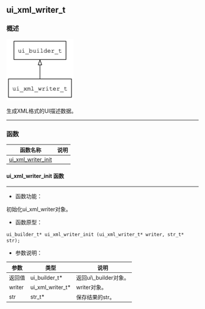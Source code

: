 ## ui\_xml\_writer\_t
### 概述
![image](images/ui_xml_writer_t_0.png)


 生成XML格式的UI描述数据。



----------------------------------
### 函数
<p id="ui_xml_writer_t_methods">

| 函数名称 | 说明 | 
| -------- | ------------ | 
| <a href="#ui_xml_writer_t_ui_xml_writer_init">ui\_xml\_writer\_init</a> |  |
#### ui\_xml\_writer\_init 函数
-----------------------

* 函数功能：

> <p id="ui_xml_writer_t_ui_xml_writer_init">
 初始化ui\_xml\_writer对象。





* 函数原型：

```
ui_builder_t* ui_xml_writer_init (ui_xml_writer_t* writer, str_t* str);
```

* 参数说明：

| 参数 | 类型 | 说明 |
| -------- | ----- | --------- |
| 返回值 | ui\_builder\_t* | 返回ui\\_builder对象。 |
| writer | ui\_xml\_writer\_t* | writer对象。 |
| str | str\_t* | 保存结果的str。 |
